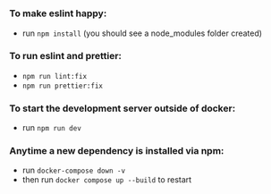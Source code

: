 # 

### To make eslint happy:

- run `npm install` (you should see a node_modules folder created)

### To run eslint and prettier:

- `npm run lint:fix`
- `npm run prettier:fix`

### To start the development server outside of docker:

- run `npm run dev`

### Anytime a new dependency is installed via npm:

- run `docker-compose down -v`
- then run `docker compose up --build` to restart
